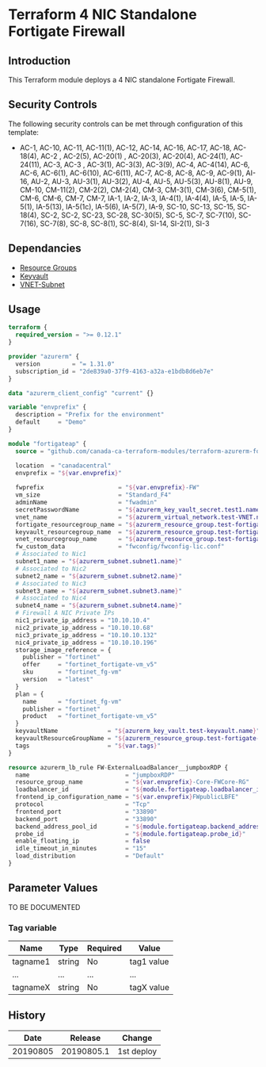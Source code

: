 # Terraform 4 NIC Standalone Fortigate Firewall

## Introduction

This Terraform module deploys a 4 NIC standalone Fortigate Firewall.

## Security Controls

The following security controls can be met through configuration of this template:

* AC-1, AC-10, AC-11, AC-11(1), AC-12, AC-14, AC-16, AC-17, AC-18, AC-18(4), AC-2 , AC-2(5), AC-20(1) , AC-20(3), AC-20(4), AC-24(1), AC-24(11), AC-3, AC-3 , AC-3(1), AC-3(3), AC-3(9), AC-4, AC-4(14), AC-6, AC-6, AC-6(1), AC-6(10), AC-6(11), AC-7, AC-8, AC-8, AC-9, AC-9(1), AI-16, AU-2, AU-3, AU-3(1), AU-3(2), AU-4, AU-5, AU-5(3), AU-8(1), AU-9, CM-10, CM-11(2), CM-2(2), CM-2(4), CM-3, CM-3(1), CM-3(6), CM-5(1), CM-6, CM-6, CM-7, CM-7, IA-1, IA-2, IA-3, IA-4(1), IA-4(4), IA-5, IA-5, IA-5(1), IA-5(13), IA-5(1c), IA-5(6), IA-5(7), IA-9, SC-10, SC-13, SC-15, SC-18(4), SC-2, SC-2, SC-23, SC-28, SC-30(5), SC-5, SC-7, SC-7(10), SC-7(16), SC-7(8), SC-8, SC-8(1), SC-8(4), SI-14, SI-2(1), SI-3

## Dependancies

* [Resource Groups](https://github.com/canada-ca-azure-templates/resourcegroups/blob/master/readme.md)
* [Keyvault](https://github.com/canada-ca-azure-templates/keyvaults/blob/master/readme.md)
* [VNET-Subnet](https://github.com/canada-ca-azure-templates/vnet-subnet/blob/master/readme.md)

## Usage

```terraform
terraform {
  required_version = ">= 0.12.1"
}

provider "azurerm" {
  version         = "= 1.31.0"
  subscription_id = "2de839a0-37f9-4163-a32a-e1bdb8d6eb7e"
}

data "azurerm_client_config" "current" {}

variable "envprefix" {
  description = "Prefix for the environment"
  default     = "Demo"
}

module "fortigateap" {
  source = "github.com/canada-ca-terraform-modules/terraform-azurerm-fortigate-standalone?ref=20190805.1"

  location  = "canadacentral"
  envprefix = "${var.envprefix}"
  
  fwprefix                     = "${var.envprefix}-FW"
  vm_size                      = "Standard_F4"
  adminName                    = "fwadmin"
  secretPasswordName           = "${azurerm_key_vault_secret.test1.name}"
  vnet_name                    = "${azurerm_virtual_network.test-VNET.name}"
  fortigate_resourcegroup_name = "${azurerm_resource_group.test-fortigate-RG.name}"
  keyvault_resourcegroup_name  = "${azurerm_resource_group.test-fortigate-RG.name}"
  vnet_resourcegroup_name      = "${azurerm_resource_group.test-fortigate-RG.name}"
  fw_custom_data               = "fwconfig/fwconfig-lic.conf"
  # Associated to Nic1
  subnet1_name = "${azurerm_subnet.subnet1.name}"
  # Associated to Nic2
  subnet2_name = "${azurerm_subnet.subnet2.name}"
  # Associated to Nic3
  subnet3_name = "${azurerm_subnet.subnet3.name}"
  # Associated to Nic4
  subnet4_name = "${azurerm_subnet.subnet4.name}"
  # Firewall A NIC Private IPs
  nic1_private_ip_address = "10.10.10.4"
  nic2_private_ip_address = "10.10.10.68"
  nic3_private_ip_address = "10.10.10.132"
  nic4_private_ip_address = "10.10.10.196"
  storage_image_reference = {
    publisher = "fortinet"
    offer     = "fortinet_fortigate-vm_v5"
    sku       = "fortinet_fg-vm"
    version   = "latest"
  }
  plan = {
    name      = "fortinet_fg-vm"
    publisher = "fortinet"
    product   = "fortinet_fortigate-vm_v5"
  }
  keyvaultName              = "${azurerm_key_vault.test-keyvault.name}"
  keyvaultResourceGroupName = "${azurerm_resource_group.test-fortigate-RG.name}"
  tags                      = "${var.tags}"
}

resource azurerm_lb_rule FW-ExternalLoadBalancer__jumpboxRDP {
  name                           = "jumpboxRDP"
  resource_group_name            = "${var.envprefix}-Core-FWCore-RG"
  loadbalancer_id                = "${module.fortigateap.loadbalancer_id}"
  frontend_ip_configuration_name = "${var.envprefix}FWpublicLBFE"
  protocol                       = "Tcp"
  frontend_port                  = "33890"
  backend_port                   = "33890"
  backend_address_pool_id        = "${module.fortigateap.backend_address_pool_id}"
  probe_id                       = "${module.fortigateap.probe_id}"
  enable_floating_ip             = false
  idle_timeout_in_minutes        = "15"
  load_distribution              = "Default"
}
```

## Parameter Values

TO BE DOCUMENTED

### Tag variable

| Name     | Type   | Required | Value      |
| -------- | ------ | -------- | ---------- |
| tagname1 | string | No       | tag1 value |
| ...      | ...    | ...      | ...        |
| tagnameX | string | No       | tagX value |

## History

| Date     | Release    | Change                                                                                                             |
| -------- | ---------- | ------------------------------------------------------------------------------------------------------------------ |
| 20190805 | 20190805.1 | 1st deploy                                                                                                         |
